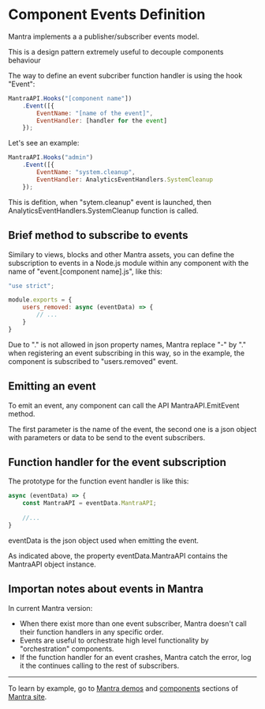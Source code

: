 # Component Events Definition

Mantra implements a a publisher/subscriber events model.

This is a design pattern extremely useful to decouple components behaviour

The way to define an event subcriber function handler is using the hook "Event":

```js
MantraAPI.Hooks("[component name"])
    .Event([{
        EventName: "[name of the event]",
        EventHandler: [handler for the event]
    });
```

Let's see an example:
```js
MantraAPI.Hooks("admin")
    .Event([{
        EventName: "system.cleanup",
        EventHandler: AnalyticsEventHandlers.SystemCleanup
    });
```

This is defition, when "sytem.cleanup" event is launched, then AnalyticsEventHandlers.SystemCleanup function is called.

## Brief method to subscribe to events

Similary to views, blocks and other Mantra assets, you can define the subscription to events in a Node.js module within any component with the name of "event.[component name].js", like this:

```js
"use strict";

module.exports = {
    users_removed: async (eventData) => {
        // ...
    }
}
```

Due to "." is not allowed in json property names, Mantra replace "-" by "." when registering an event subscribing in this way, so in the example, the component is subscribed to "users.removed" event.

## Emitting an event

To emit an event, any component can call the API MantraAPI.EmitEvent method.

The first parameter is the name of the event, the second one is a json object with parameters or data to be send to the event subscribers.

## Function handler for the event subscription

The prototype for the function event handler is like this:

```js
async (eventData) => {
    const MantraAPI = eventData.MantraAPI;
    
    //...
}
```

eventData is the json object used when emitting the event.

As indicated above, the property eventData.MantraAPI contains the MantraAPI object instance.

## Importan notes about events in Mantra

In current Mantra version:

* When there exist more than one event subscriber, Mantra doesn't call their function handlers in any specific order.
* Events are useful to orchestrate high level functionality by "orchestration" components.
* If the function handler for an event crashes, Mantra catch the error, log it the continues calling to the rest of subscribers.

***
To learn by example, go to [Mantra demos](https://www.mantrajs.com/mantrademos/showall) and [components](https://www.mantrajs.com/marketplacecomponent/components) sections of [Mantra site](https://www.mantrajs.com).